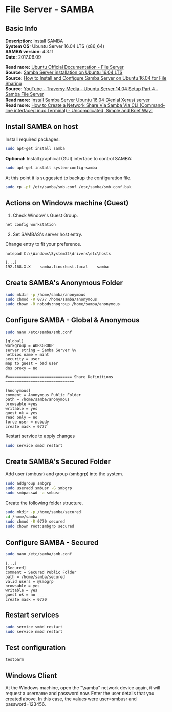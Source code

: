 # File Server - SAMBA #

## Basic Info ##

**Description:** Install SAMBA  
**System OS:** Ubuntu Server 16.04 LTS (x86_64)  
**SAMBA version:** 4.3.11  
**Date:** 2017.06.09

**Read more:** [Ubuntu Official Documentation - File Server](https://help.ubuntu.com/lts/serverguide/samba-fileserver.html)  
**Source:** [Samba Server installation on Ubuntu 16.04 LTS](https://www.howtoforge.com/tutorial/samba-server-ubuntu-16-04/)  
**Source:** [How to Install and Configure Samba Server on Ubuntu 16.04 for File Sharing](https://www.linuxbabe.com/ubuntu/install-samba-server-ubuntu-16-04)  
**Source:** [YouTube - Traversy Media - Ubuntu Server 14.04 Setup Part 4 - Samba File Server](https://www.youtube.com/watch?v=4Ml29lCVj48)  
**Read more:** [Install Samba Server Ubuntu 16.04 (Xenial Xerus) server](http://www.ubuntugeek.com/install-samba-server-ubuntu-16-04-xenial-xerus-server.html)  
**Read more:** [How to Create a Network Share Via Samba Via CLI (Command-line interface/Linux Terminal) - Uncomplicated, Simple and Brief Way!](https://help.ubuntu.com/community/How%20to%20Create%20a%20Network%20Share%20Via%20Samba%20Via%20CLI%20%28Command-line%20interface/Linux%20Terminal%29%20-%20Uncomplicated%2C%20Simple%20and%20Brief%20Way%21)

## Install SAMBA on host ##

Install required packages:
```sh
sudo apt-get install samba
```

**Optional:** Install graphical (GUI) interface to control SAMBA:

```sh
sudo apt-get install system-config-samba
```

At this point it is suggested to backup the configuration file.

```sh
sudo cp -pf /etc/samba/smb.conf /etc/samba/smb.conf.bak
```

## Actions on Windows machine (Guest) ##

1) Check Window's Guest Group.

```
net config workstation
```

2) Set SAMBAS's server host entry.

Change entry to fit your preference.

```
notepad C:\\Windows\System32\drivers\etc\hosts
```

```
[...]
192.168.X.X    samba.linuxhost.local    samba
```

## Create SAMBA's Anonymous Folder ##

```sh
sudo mkdir -p /home/samba/anonymous
sudo chmod -R 0777 /home/samba/anonymous
sudo chown -R nobody:nogroup /home/samba/anonymous
```

## Configure SAMBA - Global & Anonymous ##

```sh
sudo nano /etc/samba/smb.conf
```

```
[global]
workgroup = WORKGROUP
server string = Samba Server %v
netbios name = mint
security = user
map to guest = bad user
dns proxy = no

#============================ Share Definitions ==============================

[Anonymous]
comment = Anonymous Public Folder
path = /home/samba/anonymous
browsable =yes
writable = yes
guest ok = yes
read only = no
force user = nobody
create mask = 0777
```

Restart service to apply changes

```sh
sudo service smbd restart
```

## Create SAMBA's Secured Folder ##

Add user (smbusr) and group (smbgrp) into the system.

```sh
sudo addgroup smbgrp
sudo useradd smbusr -G smbgrp
sudo smbpasswd -a smbusr
```

Create the following folder structure.

```sh
sudo mkdir -p /home/samba/secured
cd /home/samba
sudo chmod -R 0770 secured
sudo chown root:smbgrp secured
```

## Configure SAMBA - Secured ##

```sh
sudo nano /etc/samba/smb.conf
```

```
[...]
[Secured]
comment = Secured Public Folder
path = /home/samba/secured
valid users = @smbgrp
browsable = yes
writable = yes
guest ok = no
create mask = 0770
```

## Restart services ##

```sh
sudo service smbd restart
sudo service nmbd restart
```

## Test configuration ##

```sh
testparm
```

## Windows Client ##

At the Windows machine, open the "\\samba" network device again, it will request a username and password now. Enter the user details that you created above. In this case, the values were user=smbusr and password=123456.
